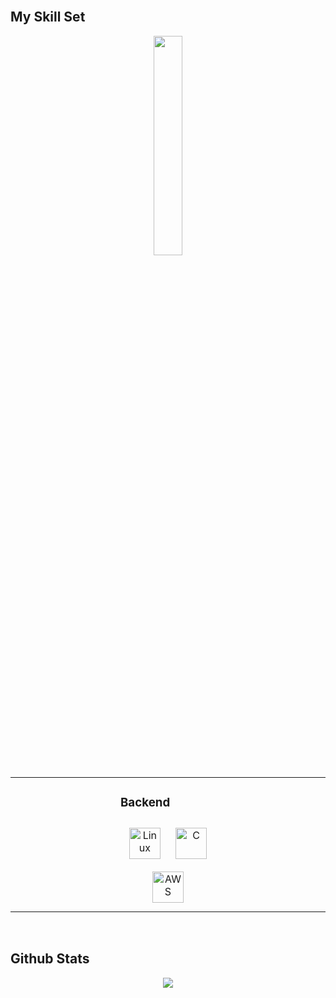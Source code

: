 

<br/>  


## My Skill Set  

<div align="center">
<img src="https://i.pinimg.com/originals/2b/64/33/2b643363ca25428424b66f6da98d64fe.gif" align="center" style="width: 30%" />
</div>  

<table><tr><td valign="top"  width="33%">

  

</td><td valign="top" width="33%">



### Backend  
<div align="center">  
<img style="margin: 10px" src="https://profilinator.rishav.dev/skills-assets/linux-original.svg" alt="Linux" height="50" />  
<img style="margin: 10px" src="https://profilinator.rishav.dev/skills-assets/c-original.svg" alt="C" height="50" />  
<img style="margin: 10px" src="https://profilinator.rishav.dev/skills-assets/amazonwebservices-original-wordmark.svg" alt="AWS" height="50" />  
</div>

</td><td valign="top" width="33%">



</td></tr></table>  

<br/>  

## Github Stats  
<div align="center"><img src="https://github-readme-stats.vercel.app/api?username=Water3726&show_icons=true&count_private=true&hide_border=true" align="center" /></div>  

<br/>  

